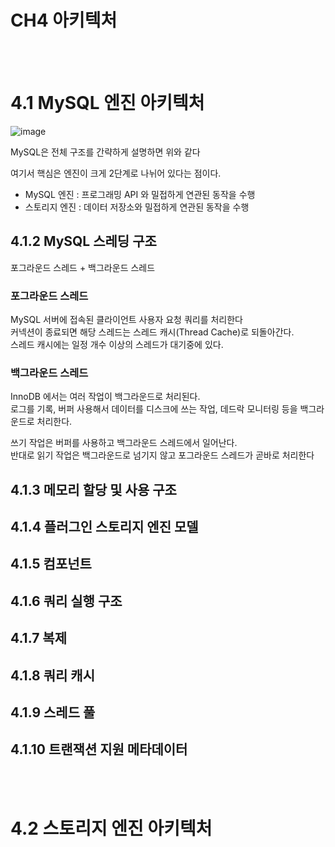 # CH4 아키텍처  

<br><br>

# 4.1 MySQL 엔진 아키텍처

![image](https://github.com/PhysicksKim/TIL/assets/101965836/b793546a-5e34-4af6-b79b-c62c5325f420)  
  
MySQL은 전체 구조를 간략하게 설명하면 위와 같다  
  
여기서 핵심은 엔진이 크게 2단계로 나뉘어 있다는 점이다.    
  
- MySQL 엔진 : 프로그래밍 API 와 밀접하게 연관된 동작을 수행    
- 스토리지 엔진 : 데이터 저장소와 밀접하게 연관된 동작을 수행  

## 4.1.2 MySQL 스레딩 구조  
포그라운드 스레드 + 백그라운드 스레드  

### 포그라운드 스레드  
MySQL 서버에 접속된 클라이언트 사용자 요청 쿼리를 처리한다  
커넥션이 종료되면 해당 스레드는 스레드 캐시(Thread Cache)로 되돌아간다.  
스레드 캐시에는 일정 개수 이상의 스레드가 대기중에 있다.  
  
### 백그라운드 스레드   
InnoDB 에서는 여러 작업이 백그라운드로 처리된다.    
로그를 기록, 버퍼 사용해서 데이터를 디스크에 쓰는 작업, 데드락 모니터링 등을 백그라운드로 처리한다.   
  
쓰기 작업은 버퍼를 사용하고 백그라운드 스레드에서 일어난다.  
반대로 읽기 작업은 백그라운드로 넘기지 않고 포그라운드 스레드가 곧바로 처리한다  

## 4.1.3 메모리 할당 및 사용 구조

## 4.1.4 플러그인 스토리지 엔진 모델  

## 4.1.5 컴포넌트  

## 4.1.6 쿼리 실행 구조

## 4.1.7 복제

## 4.1.8 쿼리 캐시  

## 4.1.9 스레드 풀  

## 4.1.10 트랜잭션 지원 메타데이터  

<br><br>  
  
# 4.2 스토리지 엔진 아키텍처  


  

